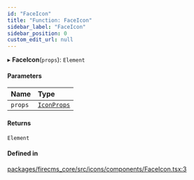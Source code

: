```yaml
---
id: "FaceIcon"
title: "Function: FaceIcon"
sidebar_label: "FaceIcon"
sidebar_position: 0
custom_edit_url: null
---
```


▸ **FaceIcon**(`props`): `Element`

#### Parameters

| Name | Type |
| :------ | :------ |
| `props` | [`IconProps`](../types/IconProps.md) |

#### Returns

`Element`

#### Defined in

[packages/firecms_core/src/icons/components/FaceIcon.tsx:3](https://github.com/FireCMSco/firecms/blob/d45f3739/packages/firecms_core/src/icons/components/FaceIcon.tsx#L3)
